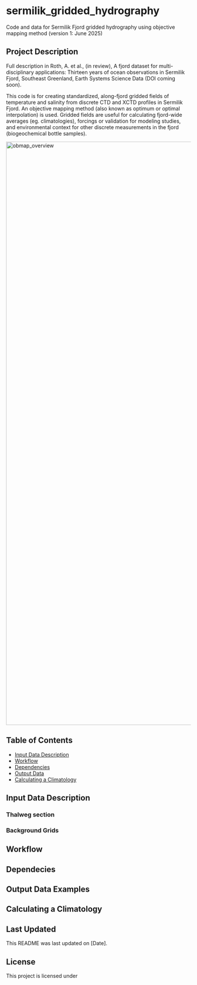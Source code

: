 # sermilik_gridded_hydrography
Code and data for Sermilik Fjord gridded hydrography using objective mapping method (version 1: June 2025)

## Project Description
Full description in Roth, A. et al., (in review), A fjord dataset for multi-disciplinary applications: Thirteen years of ocean observations in Sermilik Fjord, Southeast Greenland, Earth Systems Science Data (DOI coming soon).

This code is for creating standardized, along-fjord gridded fields of temperature and salinity from discrete CTD and XCTD profiles in Sermilik Fjord. An objective mapping method (also known as optimum or optimal interpolation) is used. Gridded fields are useful for calculating fjord-wide averages (eg. climatologies), forcings or validation for modeling studies, and environmental context for other discrete measurements in the fjord (biogeochemical bottle samples).   

<img width="1590" alt="obmap_overview" src="https://github.com/user-attachments/assets/db79abc2-c906-4a37-ac99-3d29bd554b31" />


## Table of Contents
- [Input Data Description](#InputDataDescription)
- [Workflow](#Workflow)
- [Dependencies](#Dependencies)
- [Output Data](#OutputData)
- [Calculating a Climatology](#CalculatingaClimatology)

## Input Data Description

### Thalweg section

### Background Grids

## Workflow

## Dependecies

## Output Data Examples

## Calculating a Climatology

## Last Updated
This README was last updated on [Date].

## License
This project is licensed under
